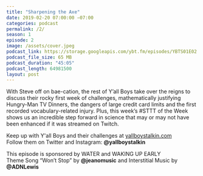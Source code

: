 ```yaml
---
title: "Sharpening the Axe"
date: 2019-02-20 07:00:00 −07:00
categories: podcast
permalink: /2/
season: 1
episode: 2
image: /assets/cover.jpeg
podcast_link: https://storage.googleapis.com/ybt.fm/episodes/YBTS01E02.mp3
podcast_file_size: 65 MB
podcast_duration: "45:05"
podcast_length: 64981500
layout: post
---
```


With Steve off on bae-cation, the rest of Y’all Boys take over the reigns to discuss their rocky first week of challenges, mathematically justifying Hungry-Man TV Dinners, the dangers of large credit card limits and the first recorded vocabulary-related injury. Plus, this week’s #STTT of the Week shows us an incredible step forward in science that may or may not have been enhanced if it was streamed on Twitch.

Keep up with Y'all Boys and their challenges at [yallboystalkin.com](https://yallboystalkin.com)
<br>Follow them on Twitter and Instagram: **@yallboystalkin**

This episode is sponsored by WATER and WAKING UP EARLY
<br>Theme Song “Won’t Stop” by **@jeanomusic** and Interstitial Music by **@ADNLewis**